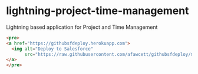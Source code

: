 # lightning-project-time-management
Lightning based application for Project and Time Management

```html 
<pre>
<a href="https://githubsfdeploy.herokuapp.com">
  <img alt="Deploy to Salesforce"
       src="https://raw.githubusercontent.com/afawcett/githubsfdeploy/master/deploy.png">
</a>
</pre>
```